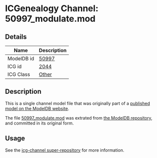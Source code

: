 # ICGenealogy Channel: 50997\_modulate.mod

## Details

Name | Description
---- | -----------
ModelDB id | [50997](http://senselab.med.yale.edu/ModelDB/ShowModel.cshtml?model=50997)
ICG id | [2044](http://icg.neurotheory.ox.ac.uk/channels/other/2044)
ICG Class | [Other](http://icg.neurotheory.ox.ac.uk/channels/other)

## Description

This is a single channel model file that was originally part of a [published model on the ModelDB website](http://senselab.med.yale.edu/mModelDB/ShowModel.cshtml?model=50997).

The file [50997\_modulate.mod](50997_modulate.mod) was extrated from [the ModelDB repository](http://senselab.med.yale.edu/ModelDB/ShowModel.cshtml?model=50997), and committed in its original form.

## Usage

See the [icg-channel super-repository](https://github.com/icgenealogy/icg-channels) for more information.